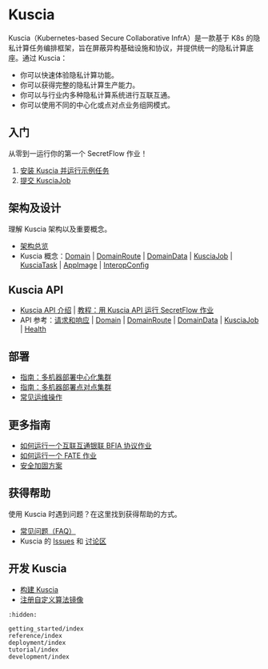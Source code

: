 # Kuscia

Kuscia（Kubernetes-based Secure Collaborative InfrA）是一款基于 K8s 的隐私计算任务编排框架，旨在屏蔽异构基础设施和协议，并提供统一的隐私计算底座。通过 Kuscia：

- 你可以快速体验隐私计算功能。
- 你可以获得完整的隐私计算生产能力。
- 你可以与行业内多种隐私计算系统进行互联互通。
- 你可以使用不同的中心化或点对点业务组网模式。

## 入门

从零到一运行你的第一个 SecretFlow 作业！

1. [安装 Kuscia 并运行示例任务][quickstart]
2. [提交 KusciaJob][run-secretflow]

[quickstart]: ./getting_started/quickstart_cn.md
[run-secretflow]: ./getting_started/run_secretflow_cn.md

## 架构及设计

理解 Kuscia 架构以及重要概念。

- [架构总览][architecture]
- Kuscia 概念：[Domain][concept-domain] | [DomainRoute][concept-domainroute] | [DomainData][concept-domaindata] | [KusciaJob][concept-kusciajob] | [KusciaTask][concept-kusciatask] | [AppImage][concept-appimage] | [InteropConfig][concept-interopconfig]

[architecture]: ./reference/architecture_cn.md
[concept-domain]: ./reference/concepts/domain_cn.md
[concept-domainroute]: ./reference/concepts/domainroute_cn.md
[concept-domaindata]: ./reference/concepts/domaindata_cn.md
[concept-kusciajob]: ./reference/concepts/kusciajob_cn.md
[concept-kusciatask]: ./reference/concepts/kusciatask_cn.md
[concept-appimage]: ./reference/concepts/appimage_cn.md
[concept-interopconfig]: ./reference/concepts/interopconfig_cn.md

## Kuscia API

- [Kuscia API 介绍][api-overview] | [教程：用 Kuscia API 运行 SecretFlow 作业][api-tutorial]
- API 参考：[请求和响应][api-request-and-response] | [Domain][api-domain] | [DomainRoute][api-domainroute] | [DomainData][api-domaindata] | [KusciaJob][api-kusciajob] | [Health][api-health]

[api-overview]: ./reference/apis/summary_cn.md
[api-tutorial]: ./tutorial/run_secretflow_with_api_cn.md
[api-request-and-response]: ./reference/apis/summary_cn.md#请求和响应约定
[api-domain]: ./reference/apis/domain_cn.md
[api-domainroute]: ./reference/apis/domainroute_cn.md
[api-domaindata]: ./reference/apis/domaindata_cn.md
[api-kusciajob]: ./reference/apis/kusciajob_cn.md
[api-health]: ./reference/apis/health_cn.md

## 部署

- [指南：多机器部署中心化集群][deploy-p2p]
- [指南：多机器部署点对点集群][deploy-master-lite]
- [常见运维操作][ops-cheatsheet]

[deploy-master-lite]: ./deployment/deploy_master_lite_cn.md
[deploy-p2p]: ./deployment/deploy_p2p_cn.md
[ops-cheatsheet]: ./deployment/operation_cn.md

## 更多指南

- [如何运行一个互联互通银联 BFIA 协议作业][how-to-bfia]
- [如何运行一个 FATE 作业][how-to-fate]
- [安全加固方案][how-to-security-plan]

[how-to-bfia]: ./tutorial/run_bfia_job_cn.md
[how-to-fate]: ./tutorial/run_fate_cn.md
[how-to-security-plan]: ./tutorial/security_plan_cn.md

## 获得帮助

使用 Kuscia 时遇到问题？在这里找到获得帮助的方式。

- [常见问题（FAQ）][faq]
- Kuscia 的 [Issues] 和 [讨论区]

[faq]: ./reference/faq_cn.md
[Issues]: https://github.com/secretflow/kuscia/issues
[讨论区]: https://github.com/secretflow/kuscia/discussions

## 开发 Kuscia

- [构建 Kuscia][build-kuscia]
- [注册自定义算法镜像][custom-image]

[build-kuscia]: ./development/build_kuscia_cn.md
[custom-image]: ./development/register_custom_image.md

```{toctree}
:hidden:

getting_started/index
reference/index
deployment/index
tutorial/index
development/index
```
